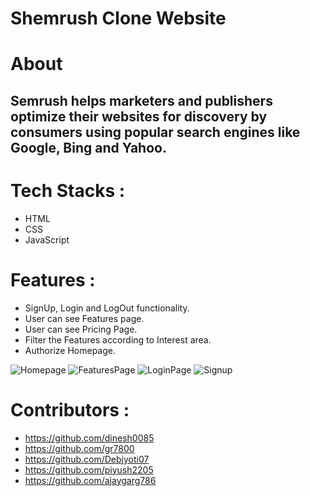 # Shemrush Clone Website

<h1 align="centre">About</h1>
<h2>Semrush helps marketers and publishers optimize their websites for discovery by consumers using popular search engines like Google, Bing and Yahoo.<h2/>
  
# Tech Stacks :
- HTML
- CSS
- JavaScript
  
 # Features :
- SignUp, Login and LogOut functionality.
- User can see Features page.
- User can see Pricing Page.
- Filter the Features according to Interest area.
- Authorize Homepage.
  
  

![Homepage](https://user-images.githubusercontent.com/105920688/208384627-33387700-f91e-4643-8c61-597a42c949d3.jpg)
![FeaturesPage](https://user-images.githubusercontent.com/105920688/208385166-06838689-8276-40fe-9a99-4261d3ee10b6.png)
![LoginPage](https://user-images.githubusercontent.com/105920688/208385809-b11c8e6b-c7ab-4e35-bc80-7b99412c0e2a.png)
![Signup](https://user-images.githubusercontent.com/105920688/208385825-4af22a9a-db32-4593-980b-7a64f238e112.png)




# Contributors :
- https://github.com/dinesh0085
- https://github.com/gr7800
- https://github.com/Debjyoti07
- https://github.com/piyush2205
- https://github.com/ajaygarg786


